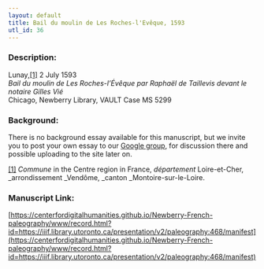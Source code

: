 ```yaml
---
layout: default
title: Bail du moulin de Les Roches-l'Evêque, 1593
utl_id: 36
---
```


### Description:

Lunay,<a id="_ftnref1">[[1]](#_ftn1)</a> 2 July 1593<br>
_Bail du moulin de Les Roches-l’Évêque par Raphaël de Taillevis devant le notaire Gilles Vié_<br>
Chicago, Newberry Library, VAULT Case MS 5299

### Background:

There is no background essay available for this manuscript, but we invite you to post your own essay to our [Google group](https://paleography.library.utoronto.ca/content/group-work), for discussion there and possible uploading to the site later on.

<a id="_ftn1">[[1]](#_ftnref1)</a> _Commune_ in the Centre region in France, _département_ Loire-et-Cher, _arrondissement _Vendôme, _canton _Montoire-sur-le-Loire. 

### Manuscript Link:

[https://centerfordigitalhumanities.github.io/Newberry-French-paleography/www/record.html?id=https://iiif.library.utoronto.ca/presentation/v2/paleography:468/manifest](https://centerfordigitalhumanities.github.io/Newberry-French-paleography/www/record.html?id=https://iiif.library.utoronto.ca/presentation/v2/paleography:468/manifest)
